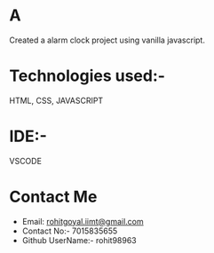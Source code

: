 # A
Created a alarm clock project using vanilla javascript.

# Technologies used:-
HTML, CSS, JAVASCRIPT

# IDE:-
VSCODE


# Contact Me
* Email: rohitgoyal.iimt@gmail.com
* Contact No:- 7015835655
* Github UserName:- rohit98963
